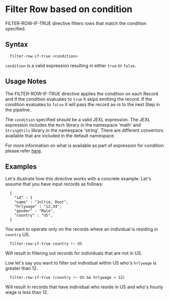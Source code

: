 # Filter Row based on condition

FILTER-ROW-IF-TRUE directive filters rows that match the condition specified.

## Syntax
```
  filter-row-if-true <condition>
```

```condition``` is a valid expression resulting in either ```true``` or ```false```.

## Usage Notes

The FILTER-ROW-IF-TRUE directive applies the condition on each Record and if the condition evaluates to ```true```
it skips emitting the record. If the condition evaluates to ```false``` it will pass the record as-is to the
next Step in the pipeline.

The ```condition``` specified should be a valid JEXL expression. The JEXL expression includes the
 ```Math``` library in the namespace 'math' and ```StringUtils``` library in the namespace 'string'. There are
 different convertors available that are included in the default namespace.

 For more information on what is available as part of expression for condition please refer
 [here](docs/directive/expression.md).

## Examples

Let's illustrate how this directive works with a concrete example.
Let's assume that you have input records as follows:

```
  {
    "id" : 1
    "name" : "Joltie, Root",
    "hrlywage" : "12.34",
    "gender" : "Male",
    "country" : "US",
  }
```

You want to operate only on the records where an individual is residing in ```country``` US.

```
  filter-row-if-true country !~ US
```

Will result in filtering out records for individuals that are not in US.

Low let's say you want to filter out individual within US who's ```hrlywage``` is greater than 12.

```
  filter-row-if-true (country !~ US && hrlywage > 12)
```

Will result in records that have individual who reside in US and who's hourly wage is less than 12.
